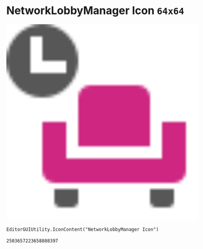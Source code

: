 # NetworkLobbyManager Icon `64x64`
<img src="/img/NetworkLobbyManager%20Icon.png" width=512 height=512>

``` CSharp
EditorGUIUtility.IconContent("NetworkLobbyManager Icon")
```
```
2503657223658808397
```
